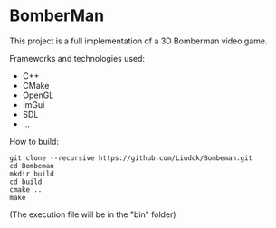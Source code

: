 # BomberMan

This project is a full implementation of a 3D Bomberman video game.

Frameworks and technologies used:
- C++
- CMake
- OpenGL
- ImGui
- SDL
- ...


How to build:
```
git clone --recursive https://github.com/Liudok/Bombeman.git
cd Bombeman
mkdir build
cd build
cmake ..
make
```
(The execution file will be in the "bin" folder)
